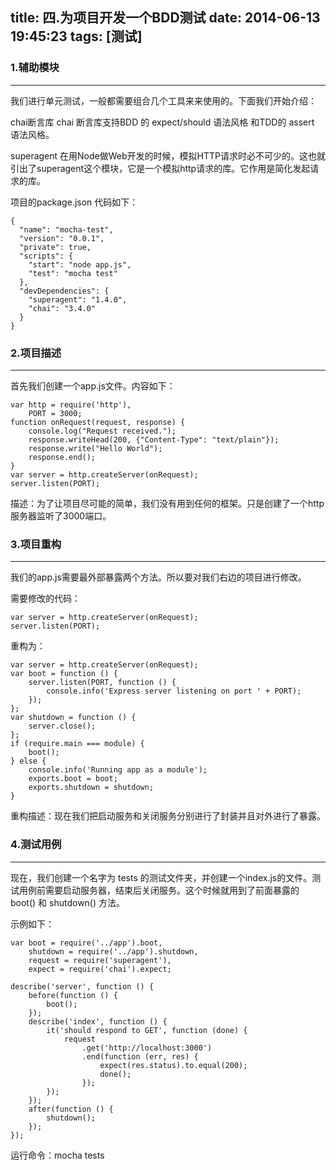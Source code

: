 title: 四.为项目开发一个BDD测试
date: 2014-06-13 19:45:23
tags: [测试]
---

### 1.辅助模块
---
我们进行单元测试，一般都需要组合几个工具来来使用的。下面我们开始介绍：

chai断言库
chai 断言库支持BDD 的 expect/should 语法风格 和TDD的 assert 语法风格。

superagent
在用Node做Web开发的时候，模拟HTTP请求时必不可少的。这也就引出了superagent这个模块，它是一个模拟http请求的库。它作用是简化发起请求的库。

项目的package.json 代码如下：
```
{
  "name": "mocha-test",
  "version": "0.0.1",
  "private": true,
  "scripts": {
    "start": "node app.js",
    "test": "mocha test"
  },
  "devDependencies": {
    "superagent": "1.4.0",
    "chai": "3.4.0"
  }
}
```

### 2.项目描述
---
首先我们创建一个app.js文件。内容如下：
```
var http = require('http'),
    PORT = 3000; 
function onRequest(request, response) {
    console.log("Request received.");
    response.writeHead(200, {"Content-Type": "text/plain"});
    response.write("Hello World");
    response.end();
}
var server = http.createServer(onRequest);
server.listen(PORT);
```
描述：为了让项目尽可能的简单，我们没有用到任何的框架。只是创建了一个http服务器监听了3000端口。

### 3.项目重构
---
我们的app.js需要最外部暴露两个方法。所以要对我们右边的项目进行修改。

需要修改的代码：
```
var server = http.createServer(onRequest);
server.listen(PORT);
```
重构为：
```
var server = http.createServer(onRequest);
var boot = function () {
    server.listen(PORT, function () {
        console.info('Express server listening on port ' + PORT);
    });
};
var shutdown = function () {
    server.close();
};
if (require.main === module) {
    boot();
} else {
    console.info('Running app as a module');
    exports.boot = boot;
    exports.shutdown = shutdown;
}
```
重构描述：现在我们把启动服务和关闭服务分别进行了封装并且对外进行了暴露。


### 4.测试用例
---
现在，我们创建一个名字为 tests 的测试文件夹，并创建一个index.js的文件。测试用例前需要启动服务器，结束后关闭服务。这个时候就用到了前面暴露的 boot() 和 shutdown() 方法。

示例如下：
```
var boot = require('../app').boot,
    shutdown = require('../app').shutdown,
    request = require('superagent'),
    expect = require('chai').expect;
 
describe('server', function () {
    before(function () {
        boot();
    });
    describe('index', function () {
        it('should respond to GET', function (done) {
            request
                .get('http://localhost:3000')
                .end(function (err, res) {
                    expect(res.status).to.equal(200);
                    done();
                });
        });
    });
    after(function () {
        shutdown();
    });
});
```

运行命令：mocha tests